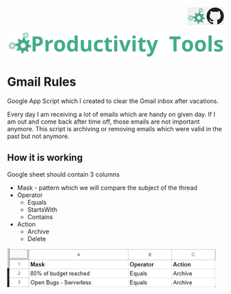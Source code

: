 <!--Category:GAS--> 
 <p align="right">
    <a href="http://productivitytools.top/gmail-rules/"><img src="Images/Header/ProductivityTools_green_40px_2.png" /><a> 
    <a href="https://github.com/pwujczyk/ProductivityTools.GmailRules"><img src="Images/Header/Github_border_40px.png" /></a>
</p>
<p align="center">
    <a href="http://http://productivitytools.tech/">
        <img src="Images/Header/LogoTitle_green_500px.png" />
    </a>
</p>

# Gmail Rules

Google App Script which I created to clear the Gmail inbox after vacations. 
<!--more-->

Every day I am receiving a lot of emails which are handy on given day. If I am out and come back after time off, those emails are not important anymore. This script is archiving or removing emails which were valid in the past but not anymore.

## How it is working

Google sheet should contain 3 columns 
- Mask - pattern which we will compare the subject of the thread
- Operator 
  - Equals
  - StartsWith
  - Contains
- Action
  - Archive
  - Delete

![](Images/2023-03-14-16-24-27.png)

